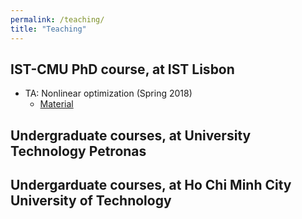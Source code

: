 ```yaml
---
permalink: /teaching/
title: "Teaching"
---
```



## IST-CMU PhD course, at IST Lisbon
- TA: Nonlinear optimization (Spring 2018)
    - [Material](http://users.isr.ist.utl.pt/~jxavier/NonlinearOptimization18799-2018.html)


## Undergraduate courses, at University Technology Petronas
## Undergarduate courses, at Ho Chi Minh City University of Technology  

